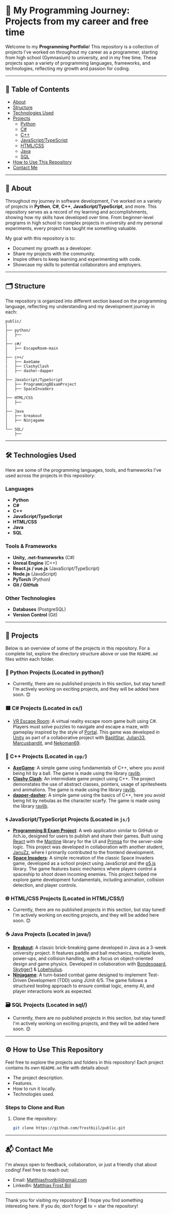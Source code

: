 # 🚀 My Programming Journey: Projects from my career and free time

Welcome to my **Programming Portfolio**! This repository is a collection of projects I've worked on throughout my career as a programmer, starting from high school (Gymnasium) to university, and in my free time. These projects span a variety of programming languages, frameworks, and technologies, reflecting my growth and passion for coding.

---

## 📖 Table of Contents
- [About](#about)
- [Structure](#structure)
- [Technologies Used](#technologies-used)
- [Projects](#projects)
  - [Python](#-python-projects)
  - [C#](#-c-projects)
  - [C++](#-c-projects)
  - [JavaScript/TypeScript](#-javascripttypescript-projects)
  - [HTML/CSS](#-htmlcss-projects)
  - [Java](#-java-projects)
  - [SQL](#-sql-projects)
- [How to Use This Repository](#how-to-use-this-repository)
- [Contact Me](#contact-me)

---

## 🌟 About 

Throughout my journey in software development, I've worked on a variety of projects in **Python**, **C#**, **C++**, **JavaScript/TypeScript**, and more. This repository serves as a record of my learning and accomplishments, showing how my skills have developed over time. From beginner-level programs in high school to complex projects in university and my personal experiments, every project has taught me something valuable.

My goal with this repository is to:
- Document my growth as a developer.
- Share my projects with the community.
- Inspire others to keep learning and experimenting with code.
- Showcase my skills to potential collaborators and employers.

---

## 🗂️ Structure

The repository is organized into different section based on the programming language, reflecting my understanding and my development journey in each:

``` plaintext
public/
│
├── python/
│   ├── 
│
├── c#/ 
│   ├── EscapeRoom-main
│
├── c++/ 
│   ├── AxeGame
|   ├── ClashyClash
|   ├── dasher-dapper
│
├── JavaScript/TypeScript 
│   ├── ProgrammingBExamProject
│   ├── SpaceInvaders
│
├── HTML/CSS 
│   ├── 
│
├── Java 
│   ├── breakout
│   ├── Ninjagame
│
└── SQL/
    ├── 
```

---

## 🛠️ Technologies Used

Here are some of the programming languages, tools, and frameworks I've used across the projects in this repository:

### Languages
- **Python**
- **C#**
- **C++**
- **JavaScript/TypeScript**
- **HTML/CSS**
- **Java**
- **SQL**

### Tools & Frameworks
- **Unity, .net-frameworks** (C#)
- **Unreal Engine** (C++)
- **React.js / vue.js** (JavaScript/TypeScript)
- **Node.js** (JavaScript)
- **PyTorch** (Python)
- **Git / GitHub**

### Other Technologies
- **Databases** (PostgreSQL)
- **Version Control** (Git)

---

## 🧩 Projects

Below is an overview of some of the projects in this repository. For a complete list, explore the directory structure above or use the `README.md` files within each folder.

### 🐍 Python Projects (Located in python/)
- Currently, there are no published projects in this section, but stay tuned! I'm actively working on exciting projects, and they will be added here soon. 😊

### 🟦 C# Projects (Located in cs/)
- [VR Escape Room](cs/EscapeRoom-main): A virtual reality escape room game built using C#. Players must solve puzzles to navigate and escape a maze, with gameplay inspired by the style of [Portal](https://store.steampowered.com/app/400/Portal/). This game was developed in [Unity](https://unity.com/) as part of a collaborative project with [BapllStar](https://github.com/BapllStar), [Julian33](https://github.com/julian33), [Marcusbandit](https://github.com/marcusbandit), and [Nekoman69](https://github.com/Nekoman69).
  
### 🦖 C++ Projects (Located in `cpp/`)
- **[AxeGame](cpp/AxeGame/)**: A simple game using fundamentals of C++, where you avoid being hit by a ball. The game is made using the library [raylib](https://www.raylib.com/).
- **[Clashy Clash](cpp/AxeGame/)**: An intermidiate game project using C++. The project demonstates the use of abstract classes, pointers, usage of spritesheets and animations. The game is made using the library [raylib](https://www.raylib.com/).
- **[dapper-dasher](cpp/dapper-dasher/)**: A simple game using the basics of C++, here you avoid being hit by nebulas as the character scarfy. The game is made using the library [raylib](https://www.raylib.com/).

### 🌀 JavaScript/TypeScript Projects (Located in `js/`)
- **[Programming B Exam Project](js/ProgrammingBExamProject/)**: A web application similar to GitHub or itch.io, designed for users to publish and share their games. Built using [React](https://react.dev/) with the [Mantine](https://mantine.dev/) library for the UI and [Primsa](https://www.prisma.io/) for the server-side logic. This project was developed in collaboration with another student, [JanuZz](https://github.com/JanuZz), where I primarily contributed to the frontend development.
- **[Space Invaders](js/SpaceInvaders)**: A simple recreation of the classic Space Invaders game, developed as a school project using JavaScript and the [p5.js](https://p5js.org/) library. The game features basic mechanics where players control a spaceship to shoot down incoming enemies. This project helped me explore game development fundamentals, including animation, collision detection, and player controls.

### 🌐 HTML/CSS Projects (Located in HTML/CSS/)
- Currently, there are no published projects in this section, but stay tuned! I'm actively working on exciting projects, and they will be added here soon. 😊

### ☕ Java Projects (Located in java/)
- **[Breakout](java/Breakout)**: A classic brick-breaking game developed in Java as a 3-week university project. It features paddle and ball mechanics, multiple levels, power-ups, and collision handling, with a focus on object-oriented design and game physics. Developed in collaboration with [Bondesgaard](https://github.com/bondegaard), [Skytiger1](https://github.com/skytiger1) & [Lobehjulius](https://github.com/Lobehjulius).
- **[Ninjagame](java/Ninjagame)**: A turn-based combat game designed to implement Test-Driven Development (TDD) using JUnit 4/5. The game follows a structured testing approach to ensure combat logic, enemy AI, and player interactions work as expected.

### 🗃️ SQL Projects (Located in sql/)
- Currently, there are no published projects in this section, but stay tuned! I'm actively working on exciting projects, and they will be added here soon. 😊

---

## ⚙️ How to Use This Repository

Feel free to explore the projects and folders in this repository! Each project contains its own `README.md` file with details about:
- The project description.
- Features.
- How to run it locally.
- Technologies used.

### Steps to Clone and Run
1. Clone the repository:
   ```bash
   git clone https://github.com/frostbiil/public.git

---

## 📬 Contact Me
I'm always open to feedback, collaboration, or just a friendly chat about coding! Feel free to reach out:

- Email: Matthiasfrostbiil@gmail.com
- LinkedIn: [Matthias Frost Biil](https://www.linkedin.com/in/matthias-frost-biil-a1469a198/)

---

Thank you for visiting my repository! 🎉 I hope you find something interesting here. If you do, don't forget to ⭐️ star the repository!
